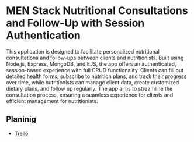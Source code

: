 # MEN Stack Nutritional Consultations and Follow-Up with Session Authentication

This application is designed to facilitate personalized nutritional consultations and follow-ups between clients and nutritionists. Built using Node.js, Express, MongoDB, and EJS, the app offers an authenticated, session-based experience with full CRUD functionality. Clients can fill out detailed health forms, subscribe to nutrition plans, and track their progress over time, while nutritionists can manage client data, create customized dietary plans, and follow up regularly. The app aims to streamline the consultation process, ensuring a seamless experience for clients and efficient management for nutritionists.


## Planinig

- [Trello](https://trello.com/invite/b/671e1810b3b2ed1e31403ea8/ATTI47001580ad96fcc50e5c546e0f9f36ec3F47BD73/nutritionalconsultationsfollowup) 
